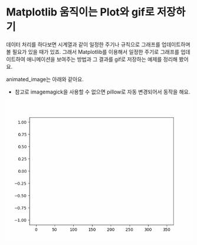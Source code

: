 # Matplotlib 움직이는 Plot와 gif로 저장하기

데이터 처리를 하다보면 시계열과 같이 일정한 주기나 규칙으로 그래프를 업데이트하며 볼 필요가 있을 때가 있죠. 그래서 Matplotlib를 이용해서 일정한 주기로 그래프를 업데이트하여 애니메이션을 보여주는 방법과 그 결과를 gif로 저장하는 예제를 정리해 봤어요.

animated_image는 아래와 같아요.
- 참고로 imagemagick을 사용할 수 없으면 pillow로 자동 변경되어서 동작을 해요.

![animated image](animated_plot.gif)
